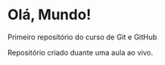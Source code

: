 # Olá, Mundo!
Primeiro repositório do curso de Git e GitHub

Repositório criado duante uma aula ao vivo. 
